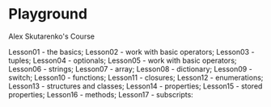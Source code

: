 # Playground
Alex Skutarenko's Course

Lesson01 - the basics;
Lesson02 - work with basic operators;
Lesson03 - tuples;
Lesson04 - optionals;
Lesson05 - work with basic operators;
Lesson06 - strings;
Lesson07 - array;
Lesson08 - dictionary;
Lesson09 - switch;
Lesson10 - functions;
Lesson11 - closures;
Lesson12 - enumerations;
Lesson13 - structures and classes;
Lesson14 - properties;
Lesson15 - stored properties;
Lesson16 - methods;
Lesson17 - subscripts:

